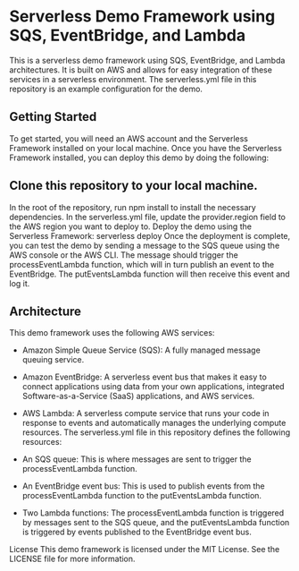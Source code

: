 # Serverless Demo Framework using SQS, EventBridge, and Lambda
This is a serverless demo framework using SQS, EventBridge, and Lambda architectures. It is built on AWS and allows for easy integration of these services in a serverless environment. The serverless.yml file in this repository is an example configuration for the demo.

## Getting Started
To get started, you will need an AWS account and the Serverless Framework installed on your local machine. Once you have the Serverless Framework installed, you can deploy this demo by doing the following:

## Clone this repository to your local machine.
In the root of the repository, run npm install to install the necessary dependencies.
In the serverless.yml file, update the provider.region field to the AWS region you want to deploy to.
Deploy the demo using the Serverless Framework: serverless deploy
Once the deployment is complete, you can test the demo by sending a message to the SQS queue using the AWS console or the AWS CLI. The message should trigger the processEventLambda function, which will in turn publish an event to the EventBridge. The putEventsLambda function will then receive this event and log it.

## Architecture
This demo framework uses the following AWS services:

* Amazon Simple Queue Service (SQS): A fully managed message queuing service.
* Amazon EventBridge: A serverless event bus that makes it easy to connect applications using data from your own applications, integrated Software-as-a-Service (SaaS) applications, and AWS services.
* AWS Lambda: A serverless compute service that runs your code in response to events and automatically manages the underlying compute resources.
The serverless.yml file in this repository defines the following resources:

* An SQS queue: This is where messages are sent to trigger the processEventLambda function.
* An EventBridge event bus: This is used to publish events from the processEventLambda function to the putEventsLambda function.
* Two Lambda functions: The processEventLambda function is triggered by messages sent to the SQS queue, and the putEventsLambda function is triggered by events published to the EventBridge event bus.


License
This demo framework is licensed under the MIT License. See the LICENSE file for more information.
